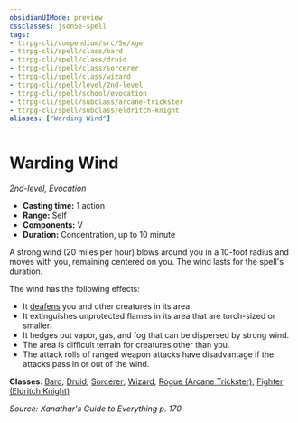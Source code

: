 ```yaml
---
obsidianUIMode: preview
cssclasses: json5e-spell
tags:
- ttrpg-cli/compendium/src/5e/xge
- ttrpg-cli/spell/class/bard
- ttrpg-cli/spell/class/druid
- ttrpg-cli/spell/class/sorcerer
- ttrpg-cli/spell/class/wizard
- ttrpg-cli/spell/level/2nd-level
- ttrpg-cli/spell/school/evocation
- ttrpg-cli/spell/subclass/arcane-trickster
- ttrpg-cli/spell/subclass/eldritch-knight
aliases: ["Warding Wind"]
---
```

# Warding Wind
*2nd-level, Evocation*  

- **Casting time:** 1 action
- **Range:** Self
- **Components:** V
- **Duration:** Concentration, up to 10 minute

A strong wind (20 miles per hour) blows around you in a 10-foot radius and moves with you, remaining centered on you. The wind lasts for the spell's duration.

The wind has the following effects:

- It [deafens](3-Mechanics/CLI/rules/conditions.md#Deafened) you and other creatures in its area.  
- It extinguishes unprotected flames in its area that are torch-sized or smaller.  
- It hedges out vapor, gas, and fog that can be dispersed by strong wind.  
- The area is difficult terrain for creatures other than you.  
- The attack rolls of ranged weapon attacks have disadvantage if the attacks pass in or out of the wind.  

**Classes**: [Bard](list-spells-classes-bard); [Druid](list-spells-classes-druid); [Sorcerer](list-spells-classes-sorcerer); [Wizard](list-spells-classes-wizard); [Rogue (Arcane Trickster)](list-spells-classes-rogue-arcane-trickster); [Fighter (Eldritch Knight)](list-spells-classes-fighter-eldritch-knight)

*Source: Xanathar's Guide to Everything p. 170*